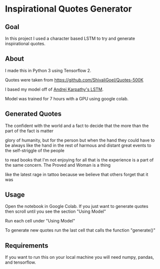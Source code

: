 # Inspirational Quotes Generator
## Goal
In this project I used a character based LSTM to try and generate inspirational quotes.
## About
I made this in Python 3 using Tensorflow 2.

Quotes were taken from https://github.com/ShivaliGoel/Quotes-500K

I based my model off of <a href = "http://karpathy.github.io/2015/05/21/rnn-effectiveness/">
Andrej Karpathy's LSTM</a>.

Model was trained for 7 hours with a GPU using google colab.

## Generated Quotes
The confident with the world and a fact to decide that the more than the part of the fact is matter

glory of humanity, but for the person but when the hand they could have to be always like the hand in the rest of harmous and distant great events to the self-striggle of the people

to read books that I'm not enjoying for all that is the experience is a part of the same concern.  The Proved and Woman is a thing

like the latest rage in tattoo because we believe that others forget that it was 
## Usage

Open the notebook in Google Colab. If you just want to generate quotes then scroll until you see the section "Using Model"

Run each cell under "Using Model"

To generate new quotes run the last cell that calls the function "generate()"
## Requirements
If you want to run this on your local machine you will need numpy, pandas, and tensorflow.